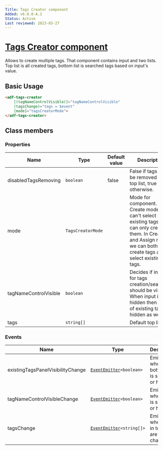 ```yaml
---
Title: Tags Creator component
Added: v6.0.0-A.3
Status: Active
Last reviewed: 2023-03-27
---
```


# [Tags Creator component](../../../lib/content-services/src/lib/tag/tags-creator/tags-creator.component.ts "Defined in tags-creator.component.ts")

Allows to create multiple tags. That component contains input and two lists. Top list is all created tags, bottom list is searched tags based on input's value. 

## Basic Usage

```html
<adf-tags-creator
    [(tagNameControlVisible)]="tagNameControlVisible"
    (tagsChange)="tags = $event"
    [mode]="tagsCreatorMode">
</adf-tags-creator>
```

## Class members

### Properties

| Name | Type | Default value | Description |
| ---- | ---- | ------------- | ----------- |
| disabledTagsRemoving | `boolean` | false | False if tags can be removed from top list, true otherwise. |
| mode | `TagsCreatorMode` |  | Mode for component. In Create mode we can't select existing tags, we can only create them. In Create and Assign mode we can both - create tags and select existing tags. |
| tagNameControlVisible | `boolean` |  | Decides if input for tags creation/searching should be visible. When input is hidden then panel of existing tags is hidden as well. |
| tags | `string[]` |  | Default top list. |

### Events

| Name | Type | Description |
| ---- | ---- | ----------- |
| existingTagsPanelVisibilityChange | [`EventEmitter`](https://angular.io/api/core/EventEmitter)`<boolean>` | Emitted when bottom list is showing or hiding. |
| tagNameControlVisibleChange | [`EventEmitter`](https://angular.io/api/core/EventEmitter)`<boolean>` | Emitted when input is showing or hiding. |
| tagsChange | [`EventEmitter`](https://angular.io/api/core/EventEmitter)`<string[]>` | Emitted when tags in top list are changed. |

